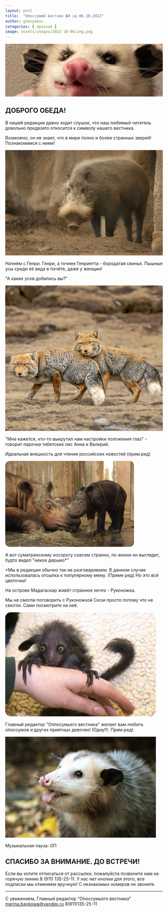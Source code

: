 ```yaml
---
layout: post
title:  "Опоссумий вестник №9 за 06.10.2022"
author: gomzyakov
categories: [ opossum ]
image: assets/images/2022-10-06/img.png
---
```


![img.png](../assets/images/2022-10-06/img.png)

## ДОБРОГО ОБЕДА!

В нашей редакции давно ходит слушок, что наш любимый читатель довольно предвзято относится к символу нашего вестника.

Возможно, он не знает, что в мире полно и более странных зверей! Познакомимся с ними!

![img_1.png](../assets/images/2022-10-06/img_1.png)

Начнём с Генри. Генри, а точнее Генриетта - бородатая свинья. Пышные усы среди её вида в почёте, даже у женщин!

"А каких усов добились вы?"

![img_2.png](../assets/images/2022-10-06/img_2.png)

"Мне кажется, кто-то выкрутил нам настройки положения глаз" - говорит парочка тибетских лис Анна и Валерий.

Идеальная внешность для чтения российских новостей (прим.ред)

![img_3.png](../assets/images/2022-10-06/img_3.png)

А вот суматранскому носорогу совсем странно, по жизни он выглядит, будто видел "некое дерьмо*"

*Мы в редакции обычно так не разговариваем. В данном случае использовалась отсылка к популярному мему. (Приме ред)
Но это всё цветочки!

На острове Мадагаскар живёт странное нечто - Руконожка.

Мы не смогли поговорить с Руконожкой Сюзи просто потому что не смогли. Сами посмотрите на неё.

![img_4.png](../assets/images/2022-10-06/img_4.png)

Главный редактор "Оппосумьего вестника" желает вам любить опоссумов и других приятных девочек! (Одну!!!. Прим.ред)

![img_5.png](../assets/images/2022-10-06/img_5.png)

Музыкальная пауза: ОП

## СПАСИБО ЗА ВНИМАНИЕ. ДО ВСТРЕЧИ!

Если вы хотите отписаться от рассылки, пожалуйста позвоните нам на горячую линию 8 (911) 135-25-11.
У нас нет кнопки для этого, все подписки мы отменяем вручную! С незнакомых номеров не звоните.

---

С уважением, Главный редактор "Опоссумьего вестника"
marina.baykowa@yandex.ru
8(911)135-25-11
